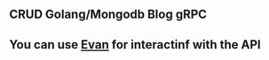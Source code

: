 ## CRUD Golang/Mongodb Blog gRPC

## You can use [Evan](https://github.com/ktr0731/evans) for interactinf with the API
